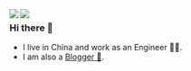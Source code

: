 <div>
<img align="left" src="https://github-readme-stats.vercel.app/api?username=bzd111&show_icons=true&icon_color=CE1D2D&text_color=718096&bg_color=ffffff" />
</div>

<div>
<img align="left" src="https://github-readme-stats.vercel.app/api/top-langs/?username=bzd111&hide=roff" />
</div>

### Hi there 👋

- I live in China and work as an Engineer 👨‍💻.
- I am also a [Blogger 📝](https://bzd111.me).
